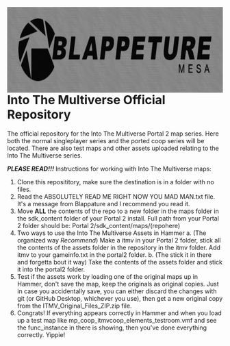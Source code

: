 <img src="RAW IMAGES/logos/blaperture_mesa_sticker.png" alt="blaperture_mesa_sticker" width="1000" height="200" align="left">
<br>
<br>
<br>
<br>
<br>

# Into The Multiverse Official Repository
The official repository for the Into The Multiverse Portal 2 map series. Here both the normal singleplayer series and the ported coop series will be located. There are also test maps and other assets uploaded relating to the Into The Multiverse series.

***PLEASE READ!!!***
Instructions for working with Into The Multiverse maps:
1. Clone this reposititory, make sure the destination is in a folder with no files.
2. Read the ABSOLUTELY READ ME RIGHT NOW YOU MAD MAN.txt file. It's a message from Blappature and I recommend you read it.
3. Move **ALL** the contents of the repo to a new folder in the maps folder in the sdk_content folder of your Portal 2 install. Full path from your Portal 2 folder should be: Portal 2/sdk_content/maps/(repohere)
4. Two ways to use the Into The Multiverse Assets in Hammer
    a. (The organized way *Recommend*) Make a itmv in your Portal 2 folder, stick all the contents of the assets folder in the repository in the itmv folder. Add itmv to your gameinfo.txt in the portal2 folder.
    b. (The stick it in there and forgetta bout it way) Take the contents of the assets folder and stick it into the portal2 folder.
5. Test if the assets work by loading one of the original maps up in Hammer, don't save the map, keep the originals as original copies. Just in case you accidentally save, you can either discard the changes with git (or GitHub Desktop, whichever you use), then get a new original copy from the ITMV_Original_Files_ZIP.zip file.
6. Congrats! If everything appears correctly in Hammer and when you load up a test map like mp_coop_itmvcoop_elements_testroom.vmf and see the func_instance in there is showing, then you've done everything correctly. Yippie!
